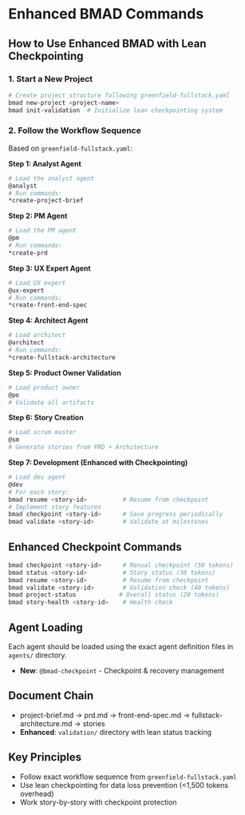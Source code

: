 # Enhanced BMAD Commands

## How to Use Enhanced BMAD with Lean Checkpointing

### 1. Start a New Project
```bash
# Create project structure following greenfield-fullstack.yaml
bmad new-project <project-name>
bmad init-validation  # Initialize lean checkpointing system
```

### 2. Follow the Workflow Sequence
Based on `greenfield-fullstack.yaml`:

**Step 1: Analyst Agent**
```bash
# Load the analyst agent
@analyst
# Run commands:
*create-project-brief
```

**Step 2: PM Agent** 
```bash
# Load the PM agent
@pm  
# Run commands:
*create-prd
```

**Step 3: UX Expert Agent**
```bash
# Load UX expert
@ux-expert
# Run commands:
*create-front-end-spec
```

**Step 4: Architect Agent**
```bash
# Load architect
@architect
# Run commands: 
*create-fullstack-architecture
```

**Step 5: Product Owner Validation**
```bash
# Load product owner
@po
# Validate all artifacts
```

**Step 6: Story Creation**
```bash
# Load scrum master  
@sm
# Generate stories from PRD + Architecture
```

**Step 7: Development (Enhanced with Checkpointing)**
```bash
# Load dev agent
@dev
# For each story:
bmad resume <story-id>          # Resume from checkpoint
# Implement story features
bmad checkpoint <story-id>      # Save progress periodically
bmad validate <story-id>        # Validate at milestones
```

## Enhanced Checkpoint Commands
```bash
bmad checkpoint <story-id>      # Manual checkpoint (50 tokens)
bmad status <story-id>          # Story status (30 tokens)
bmad resume <story-id>          # Resume from checkpoint
bmad validate <story-id>        # Validation check (40 tokens)
bmad project-status            # Overall status (20 tokens)
bmad story-health <story-id>    # Health check
```

## Agent Loading
Each agent should be loaded using the exact agent definition files in `agents/` directory.
- **New**: `@bmad-checkpoint` - Checkpoint & recovery management

## Document Chain
- project-brief.md → prd.md → front-end-spec.md → fullstack-architecture.md → stories
- **Enhanced**: `validation/` directory with lean status tracking

## Key Principles
- Follow exact workflow sequence from `greenfield-fullstack.yaml`
- Use lean checkpointing for data loss prevention (<1,500 tokens overhead)
- Work story-by-story with checkpoint protection